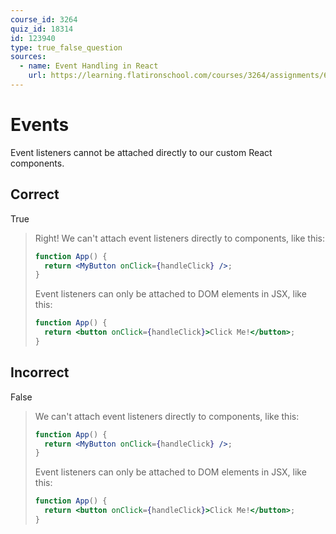 ```yaml
---
course_id: 3264
quiz_id: 18314
id: 123940
type: true_false_question
sources:
  - name: Event Handling in React
    url: https://learning.flatironschool.com/courses/3264/assignments/68034
---
```


# Events

Event listeners cannot be attached directly to our custom React components.

## Correct

True

> Right! We can't attach event listeners directly to components, like this:
>
> ```jsx
> function App() {
>   return <MyButton onClick={handleClick} />;
> }
> ```
>
> Event listeners can only be attached to DOM elements in JSX, like this:
>
> ```jsx
> function App() {
>   return <button onClick={handleClick}>Click Me!</button>;
> }
> ```

## Incorrect

False

> We can't attach event listeners directly to components, like this:
>
> ```jsx
> function App() {
>   return <MyButton onClick={handleClick} />;
> }
> ```
>
> Event listeners can only be attached to DOM elements in JSX, like this:
>
> ```jsx
> function App() {
>   return <button onClick={handleClick}>Click Me!</button>;
> }
> ```
